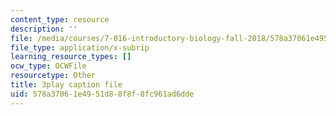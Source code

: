 ```yaml
---
content_type: resource
description: ''
file: /media/courses/7-016-introductory-biology-fall-2018/578a37061e4951d88f8f8fc961ad6dde_E8BihX2hGss.vtt
file_type: application/x-subrip
learning_resource_types: []
ocw_type: OCWFile
resourcetype: Other
title: 3play caption file
uid: 578a3706-1e49-51d8-8f8f-8fc961ad6dde
---
```

